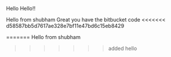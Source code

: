 Hello Hello!!

Hello from shubham
Great you have the bitbucket code
<<<<<<< d58587bb5d7617ae328e7bf11e47bd6c15eb8429

=======
Hello from shubham
>>>>>>> added hello
